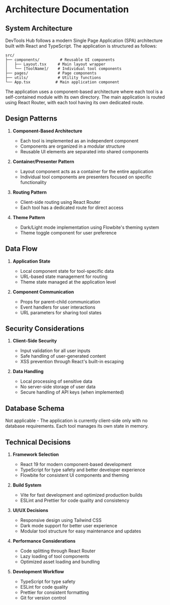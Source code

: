 # Architecture Documentation

## System Architecture
DevTools Hub follows a modern Single Page Application (SPA) architecture built with React and TypeScript. The application is structured as follows:

```
src/
├── components/         # Reusable UI components
│   ├── Layout.tsx     # Main layout wrapper
│   └── [ToolName]/    # Individual tool components
├── pages/             # Page components
├── utils/             # Utility functions
└── App.tsx           # Main application component
```

The application uses a component-based architecture where each tool is a self-contained module with its own directory. The main application is routed using React Router, with each tool having its own dedicated route.

## Design Patterns
1. **Component-Based Architecture**
   - Each tool is implemented as an independent component
   - Components are organized in a modular structure
   - Reusable UI elements are separated into shared components

2. **Container/Presenter Pattern**
   - Layout component acts as a container for the entire application
   - Individual tool components are presenters focused on specific functionality

3. **Routing Pattern**
   - Client-side routing using React Router
   - Each tool has a dedicated route for direct access

4. **Theme Pattern**
   - Dark/Light mode implementation using Flowbite's theming system
   - Theme toggle component for user preference

## Data Flow
1. **Application State**
   - Local component state for tool-specific data
   - URL-based state management for routing
   - Theme state managed at the application level

2. **Component Communication**
   - Props for parent-child communication
   - Event handlers for user interactions
   - URL parameters for sharing tool states

## Security Considerations
1. **Client-Side Security**
   - Input validation for all user inputs
   - Safe handling of user-generated content
   - XSS prevention through React's built-in escaping

2. **Data Handling**
   - Local processing of sensitive data
   - No server-side storage of user data
   - Secure handling of API keys (when implemented)

## Database Schema
Not applicable - The application is currently client-side only with no database requirements. Each tool manages its own state in memory.

## Technical Decisions
1. **Framework Selection**
   - React 19 for modern component-based development
   - TypeScript for type safety and better developer experience
   - Flowbite for consistent UI components and theming

2. **Build System**
   - Vite for fast development and optimized production builds
   - ESLint and Prettier for code quality and consistency

3. **UI/UX Decisions**
   - Responsive design using Tailwind CSS
   - Dark mode support for better user experience
   - Modular tool structure for easy maintenance and updates

4. **Performance Considerations**
   - Code splitting through React Router
   - Lazy loading of tool components
   - Optimized asset loading and bundling

5. **Development Workflow**
   - TypeScript for type safety
   - ESLint for code quality
   - Prettier for consistent formatting
   - Git for version control